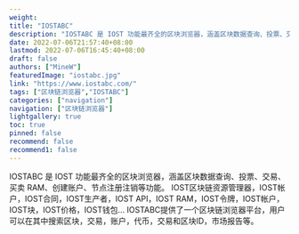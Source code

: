 ```yaml
---
weight: 
title: "IOSTABC"
description: "IOSTABC 是 IOST 功能最齐全的区块浏览器，涵盖区块数据查询、投票、交易、买卖 RAM、创建账户、节点注册注销等功能"
date: 2022-07-06T21:57:40+08:00
lastmod: 2022-07-06T16:45:40+08:00
draft: false
authors: ["MineW"]
featuredImage: "iostabc.jpg"
link: "https://www.iostabc.com/"
tags: ["区块链浏览器","IOSTABC"]
categories: ["navigation"]
navigation: ["区块链浏览器"]
lightgallery: true
toc: true
pinned: false
recommend: false
recommend1: false
---
```


IOSTABC 是 IOST 功能最齐全的区块浏览器，涵盖区块数据查询、投票、交易、买卖 RAM、创建账户、节点注册注销等功能。
IOST区块链资源管理器，IOST帐户，IOST合同，IOST生产者，IOST API，IOST RAM，IOST令牌，IOST帐户，IOST块，IOST价格，IOST钱包...‎
IOSTABC‎‎提供了一个区块链浏览器平台，用户可以在其中搜索区块，交易，账户，代币，交易和区块ID，市场报告等。